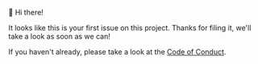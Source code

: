 👋 Hi there!

It looks like this is your first issue on this project. Thanks for filing it, we'll take a look as soon as we can!

If you haven't already, please take a look at the [Code of Conduct](https://github.com/jakehamilton/leverage/blob/main/CODE-OF-CONDUCT.md).
